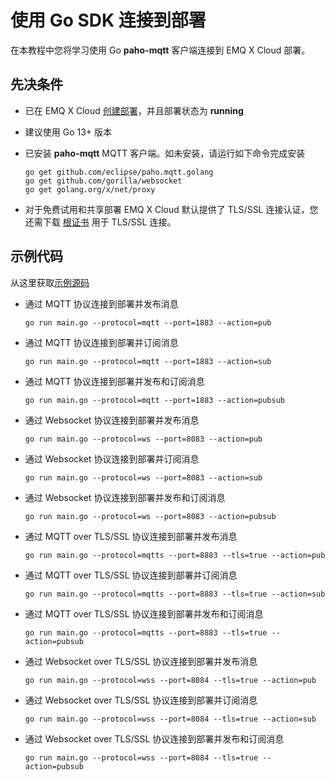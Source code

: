 # 使用 Go SDK 连接到部署

在本教程中您将学习使用 Go **paho-mqtt** 客户端连接到 EMQ X Cloud 部署。



## 先决条件

* 已在 EMQ X Cloud [创建部署](../deployments/create_deployment.md)，并且部署状态为 **running**

* 建议使用 Go 13+ 版本

* 已安装 **paho-mqtt** MQTT 客户端。如未安装，请运行如下命令完成安装

	```
	go get github.com/eclipse/paho.mqtt.golang 
	go get github.com/gorilla/websocket
	go get golang.org/x/net/proxy
	```

* 对于免费试用和共享部署 EMQ X Cloud 默认提供了 TLS/SSL 连接认证，您还需下载 [根证书](https://static.emqx.net/data/cn.emqx.cloud-ca.crt) 用于 TLS/SSL 连接。



## 示例代码
	
从这里获取[示例源码](https://github.com/emqx/example/tree/master/mqtt-client-Go)

- 通过 MQTT 协议连接到部署并发布消息
	```
	go run main.go --protocol=mqtt --port=1883 --action=pub
	```

- 通过 MQTT 协议连接到部署并订阅消息

	```
	go run main.go --protocol=mqtt --port=1883 --action=sub
	```

- 通过 MQTT 协议连接到部署并发布和订阅消息

	```
	go run main.go --protocol=mqtt --port=1883 --action=pubsub
	```

- 通过 Websocket 协议连接到部署并发布消息

	```
	go run main.go --protocol=ws --port=8083 --action=pub
	```

- 通过 Websocket 协议连接到部署并订阅消息

	```
	go run main.go --protocol=ws --port=8083 --action=sub
	```

- 通过 Websocket 协议连接到部署并发布和订阅消息

	```
	go run main.go --protocol=ws --port=8083 --action=pubsub
	```
	
- 通过 MQTT over TLS/SSL 协议连接到部署并发布消息

	```
	go run main.go --protocol=mqtts --port=8883 --tls=true --action=pub
	```

- 通过 MQTT over TLS/SSL 协议连接到部署并订阅消息

	```
	go run main.go --protocol=mqtts --port=8883 --tls=true --action=sub
	```

- 通过 MQTT over TLS/SSL 协议连接到部署并发布和订阅消息

	```
	go run main.go --protocol=mqtts --port=8883 --tls=true --action=pubsub
	```

- 通过 Websocket over TLS/SSL 协议连接到部署并发布消息

	```
	go run main.go --protocol=wss --port=8084 --tls=true --action=pub
	```

- 通过 Websocket over TLS/SSL 协议连接到部署并订阅消息

	```
	go run main.go --protocol=wss --port=8084 --tls=true --action=sub
	```
	
- 通过 Websocket over TLS/SSL 协议连接到部署并发布和订阅消息

	```
	go run main.go --protocol=wss --port=8084 --tls=true --action=pubsub
	```
